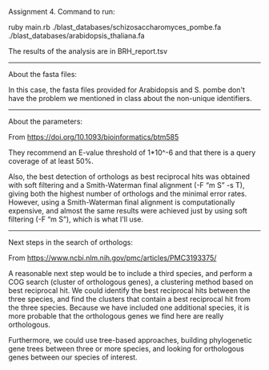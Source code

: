 Assignment 4. Command to run:

ruby main.rb ./blast_databases/schizosaccharomyces_pombe.fa ./blast_databases/arabidopsis_thaliana.fa

The results of the analysis are in BRH_report.tsv

---------------

About the fasta files:

In this case, the fasta files provided for Arabidopsis and S. pombe don't have the problem we mentioned in class about the non-unique identifiers.

---------------

About the parameters:

From https://doi.org/10.1093/bioinformatics/btm585

They recommend an E-value threshold of 1*10^-6 and that there is a query coverage of at least 50%.

Also, the best detection of orthologs as best reciprocal hits was obtained with soft filtering and a Smith-Waterman final alignment (-F “m S” -s T), giving both the highest number of orthologs and the minimal error rates. However, using a Smith-Waterman final alignment is computationally expensive, and almost the same results were achieved just by using soft filtering (-F “m S”), which is what I'll use.

----------------

Next steps in the search of orthologs:

From https://www.ncbi.nlm.nih.gov/pmc/articles/PMC3193375/

A reasonable next step would be to include a third species, and perform a COG search (cluster of orthologous genes), a clustering method based on best reciprocal hit. We could identify the best reciprocal hits between the three species, and find the clusters that contain a best reciprocal hit from the three species. Because we have included one additional species, it is more probable that the orthologous genes we find here are really orthologous.

Furthermore, we could use tree-based approaches, building phylogenetic gene trees between three or more species, and looking for orthologous genes between our species of interest.






